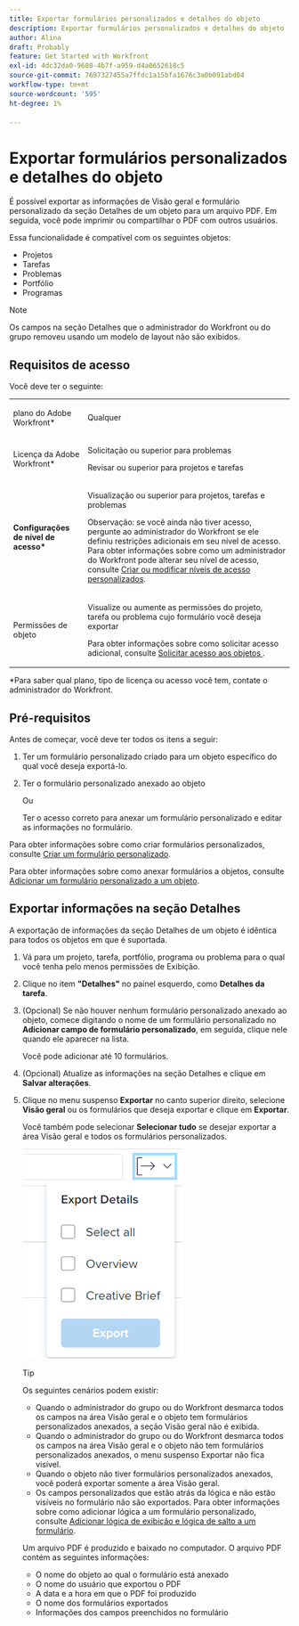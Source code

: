 ```yaml
---
title: Exportar formulários personalizados e detalhes do objeto
description: Exportar formulários personalizados e detalhes do objeto
author: Alina
draft: Probably
feature: Get Started with Workfront
exl-id: 4dc32da0-9680-4b7f-a959-d4a0652618c5
source-git-commit: 7697327455a7ffdc1a15bfa1676c3a0b091abd04
workflow-type: tm+mt
source-wordcount: '595'
ht-degree: 1%

---
```


# Exportar formulários personalizados e detalhes do objeto

É possível exportar as informações de Visão geral e formulário personalizado da seção Detalhes de um objeto para um arquivo PDF. Em seguida, você pode imprimir ou compartilhar o PDF com outros usuários.

Essa funcionalidade é compatível com os seguintes objetos:

* Projetos
* Tarefas
* Problemas
* Portfólio
* Programas

<!--
* Billing records</p> <p>After you open a billing record on a project, you can use the Details area to attach a custom form to the record and fill it out. You can also export billing record information from the Details area.</p> </li>
  -->

>[!NOTE]
>
>Os campos na seção Detalhes que o administrador do Workfront ou do grupo removeu usando um modelo de layout não são exibidos.

## Requisitos de acesso

Você deve ter o seguinte:

<table style="table-layout:auto"> 
 <col> 
 <col> 
 <tbody> 
  <tr> 
   <td role="rowheader"> <p>plano do Adobe Workfront*</p> </td> 
   <td>Qualquer</td> 
  </tr> 
  <tr> 
   <td role="rowheader"> <p>Licença da Adobe Workfront*</p> </td> 
   <td> <p>Solicitação ou superior para problemas</p> <p>Revisar ou superior para projetos e tarefas</p> </td> 
  </tr> 
  <tr data-mc-conditions=""> 
   <td role="rowheader"><strong>Configurações de nível de acesso*</strong> </td> 
   <td> <p>Visualização ou superior para projetos, tarefas e problemas</p> <p>Observação: se você ainda não tiver acesso, pergunte ao administrador do Workfront se ele definiu restrições adicionais em seu nível de acesso. Para obter informações sobre como um administrador do Workfront pode alterar seu nível de acesso, consulte <a href="../../administration-and-setup/add-users/configure-and-grant-access/create-modify-access-levels.md" class="MCXref xref">Criar ou modificar níveis de acesso personalizados</a>.</p> </td> 
  </tr> 
  <tr data-mc-conditions=""> 
   <td role="rowheader"> <p>Permissões de objeto</p> </td> 
   <td> <p>Visualize ou aumente as permissões do projeto, tarefa ou problema cujo formulário você deseja exportar</p> <p>Para obter informações sobre como solicitar acesso adicional, consulte <a href="../../workfront-basics/grant-and-request-access-to-objects/request-access.md" class="MCXref xref">Solicitar acesso aos objetos </a>.</p> </td> 
  </tr> 
 </tbody> 
</table>

&#42;Para saber qual plano, tipo de licença ou acesso você tem, contate o administrador do Workfront.

## Pré-requisitos

Antes de começar, você deve ter todos os itens a seguir:

1. Ter um formulário personalizado criado para um objeto específico do qual você deseja exportá-lo.
1. Ter o formulário personalizado anexado ao objeto

   Ou

   Ter o acesso correto para anexar um formulário personalizado e editar as informações no formulário.

Para obter informações sobre como criar formulários personalizados, consulte [Criar um formulário personalizado](/help/quicksilver/administration-and-setup/customize-workfront/create-manage-custom-forms/form-designer/design-a-form/design-a-form.md).

Para obter informações sobre como anexar formulários a objetos, consulte [Adicionar um formulário personalizado a um objeto](../../workfront-basics/work-with-custom-forms/add-a-custom-form-to-an-object.md).

## Exportar informações na seção Detalhes

A exportação de informações da seção Detalhes de um objeto é idêntica para todos os objetos em que é suportada.

1. Vá para um projeto, tarefa, portfólio, programa ou problema para o qual você tenha pelo menos permissões de Exibição.
1. Clique no item **&quot;Detalhes&quot;** no painel esquerdo, como **Detalhes da tarefa**.
1. (Opcional) Se não houver nenhum formulário personalizado anexado ao objeto, comece digitando o nome de um formulário personalizado no **Adicionar campo de formulário personalizado**, em seguida, clique nele quando ele aparecer na lista.

   Você pode adicionar até 10 formulários.

1. (Opcional) Atualize as informações na seção Detalhes e clique em **Salvar alterações**.
1. Clique no menu suspenso **Exportar** no canto superior direito, selecione **Visão geral** ou os formulários que deseja exportar e clique em **Exportar**.

   Você também pode selecionar **Selecionar tudo** se desejar exportar a área Visão geral e todos os formulários personalizados.

   ![](assets/export-custom-form-button-menu.png)

   >[!TIP]
   >
   >Os seguintes cenários podem existir:
   >
   >   
   >   
   >   * Quando o administrador do grupo ou do Workfront desmarca todos os campos na área Visão geral e o objeto tem formulários personalizados anexados, a seção Visão geral não é exibida.
   >   * Quando o administrador do grupo ou do Workfront desmarca todos os campos na área Visão geral e o objeto não tem formulários personalizados anexados, o menu suspenso Exportar não fica visível.
   >   * Quando o objeto não tiver formulários personalizados anexados, você poderá exportar somente a área Visão geral.
   >   * Os campos personalizados que estão atrás da lógica e não estão visíveis no formulário não são exportados. Para obter informações sobre como adicionar lógica a um formulário personalizado, consulte [Adicionar lógica de exibição e lógica de salto a um formulário](/help/quicksilver/administration-and-setup/customize-workfront/create-manage-custom-forms/form-designer/design-a-form/display-skip-logic-form-designer.md).
   >   
   >

   Um arquivo PDF é produzido e baixado no computador. O arquivo PDF contém as seguintes informações:

   * O nome do objeto ao qual o formulário está anexado
   * O nome do usuário que exportou o PDF
   * A data e a hora em que o PDF foi produzido
   * O nome dos formulários exportados
   * Informações dos campos preenchidos no formulário
